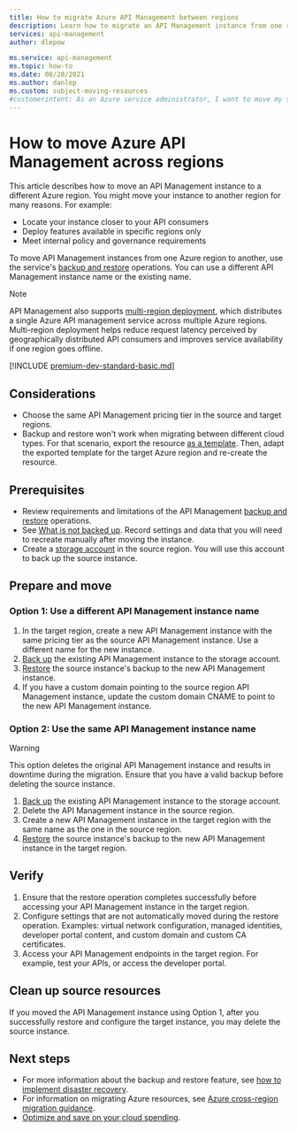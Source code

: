 ```yaml
---
title: How to migrate Azure API Management between regions
description: Learn how to migrate an API Management instance from one region to another.
services: api-management
author: dlepow

ms.service: api-management
ms.topic: how-to
ms.date: 08/20/2021
ms.author: danlep
ms.custom: subject-moving-resources
#customerintent: As an Azure service administrator, I want to move my service resources to another Azure region.
---
```


# How to move Azure API Management across regions

This article describes how to move an API Management instance to a different Azure region. You might move your instance to another region for many reasons. For example:

* Locate your instance closer to your API consumers
* Deploy features available in specific regions only
* Meet internal policy and governance requirements

To move API Management instances from one Azure region to another, use the service's [backup and restore](api-management-howto-disaster-recovery-backup-restore.md) operations. You can use a different API Management instance name or the existing name. 

> [!NOTE]
> API Management also supports [multi-region deployment](api-management-howto-deploy-multi-region.md), which distributes a single Azure API management service across multiple Azure regions. Multi-region deployment helps reduce request latency perceived by geographically distributed API consumers and improves service availability if one region goes offline.

[!INCLUDE [premium-dev-standard-basic.md](../../includes/api-management-availability-premium-dev-standard-basic.md)]

## Considerations

* Choose the same API Management pricing tier in the source and target regions. 
* Backup and restore won't work when migrating between different cloud types. For that scenario, export the resource [as a template](../azure-resource-manager/management/manage-resource-groups-portal.md#export-resource-groups-to-templates). Then, adapt the exported template for the target Azure region and re-create the resource. 

## Prerequisites

* Review requirements and limitations of the API Management [backup and restore](api-management-howto-disaster-recovery-backup-restore.md) operations. 
* See [What is not backed up](api-management-howto-disaster-recovery-backup-restore.md#what-is-not-backed-up). Record settings and data that you will need to recreate manually after moving the instance.
* Create a [storage account](../storage/common/storage-account-create.md?tabs=azure-portal) in the source region. You will use this account to back up the source instance. 

## Prepare and move

### Option 1: Use a different API Management instance name

1. In the target region, create a new API Management instance with the same pricing tier as the source API Management instance. Use a different name for the new instance.
1. [Back up](api-management-howto-disaster-recovery-backup-restore.md#back-up-an-api-management-service) the existing API Management instance to the storage account. 
1. [Restore](api-management-howto-disaster-recovery-backup-restore.md#restore-an-api-management-service) the source instance's backup to the new API Management instance.
1. If you have a custom domain pointing to the source region API Management instance, update the custom domain CNAME to point to the new API Management instance. 

### Option 2: Use the same API Management instance name

> [!WARNING]
> This option deletes the original API Management instance and results in downtime during the migration. Ensure that you have a valid backup before deleting the source instance.

1. [Back up](api-management-howto-disaster-recovery-backup-restore.md#back-up-an-api-management-service) the existing API Management instance to the storage account. 
1. Delete the API Management instance in the source region. 
1. Create a new API Management instance in the target region with the same name as the one in the source region.
1. [Restore](api-management-howto-disaster-recovery-backup-restore.md#restore-an-api-management-service) the source instance's backup to the new API Management instance in the target region.  

## Verify

1. Ensure that the restore operation completes successfully before accessing your API Management instance in the target region.
1. Configure settings that are not automatically moved during the restore operation. Examples: virtual network configuration, managed identities, developer portal content, and custom domain and custom CA certificates.
1. Access your API Management endpoints in the target region. For example, test your APIs, or access the developer portal.

## Clean up source resources

If you moved the API Management instance using Option 1, after you successfully restore and configure the target instance, you may delete the source instance.

## Next steps

* For more information about the backup and restore feature, see [how to implement disaster recovery](api-management-howto-disaster-recovery-backup-restore.md).
* For information on migrating Azure resources, see [Azure cross-region migration guidance](https://github.com/Azure/Azure-Migration-Guidance).
* [Optimize and save on your cloud spending](../cost-management-billing/costs/quick-acm-cost-analysis.md?WT.mc_id=costmanagementcontent_docsacmhorizontal_-inproduct-learn).
